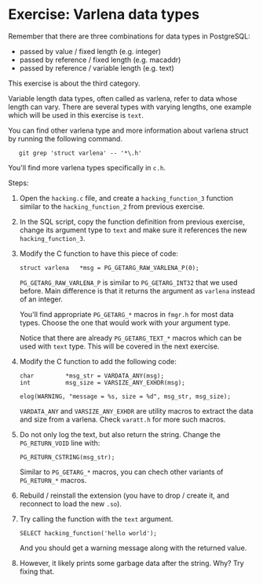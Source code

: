 Exercise: Varlena data types
===========================

Remember that there are three combinations for data types in PostgreSQL:

* passed by value / fixed length (e.g. integer)
* passed by reference / fixed length (e.g. macaddr)
* passed by reference / variable length (e.g. text)

This exercise is about the third category.

Variable length data types, often called as varlena, refer to data whose
length can vary. There are several types with varying lengths, one example
which will be used in this exercise is `text`.

You can find other varlena type and more information about varlena struct by
running the following command.

```
   git grep 'struct varlena' -- '*\.h'
```

You'll find more varlena types specifically in `c.h`.

Steps:

1. Open the `hacking.c` file, and create a `hacking_function_3` function
   similar to the `hacking_function_2` from previous exercise.

2. In the SQL script, copy the function definition from previous exercise,
   change its argument type to `text` and make sure it references the new
   `hacking_function_3`.

3. Modify the C function to have this piece of code:

   ```
   struct varlena	*msg = PG_GETARG_RAW_VARLENA_P(0);
   ```

   `PG_GETARG_RAW_VARLENA_P` is similar to `PG_GETARG_INT32` that we used
   before. Main difference is that it returns the argument as `varlena` instead
   of an integer.

   You'll find appropriate `PG_GETARG_*` macros in `fmgr.h` for most data
   types. Choose the one that would work with your argument type.

   Notice that there are already `PG_GETARG_TEXT_*` macros which can be
   used with `text` type. This will be covered in the next exercise.

4. Modify the C function to add the following code:
   ```
   char			*msg_str = VARDATA_ANY(msg);
   int			msg_size = VARSIZE_ANY_EXHDR(msg);

   elog(WARNING, "message = %s, size = %d", msg_str, msg_size);
   ```

   `VARDATA_ANY` and `VARSIZE_ANY_EXHDR` are utility macros to extract the data
   and size from a varlena. Check `varatt.h` for more such macros.

5. Do not only log the text, but also return the string. Change 
   the `PG_RETURN_VOID` line with:
   ```
   PG_RETURN_CSTRING(msg_str);
   ```

   Similar to `PG_GETARG_*` macros, you can chech other variants of
   `PG_RETURN_*` macros. 


6. Rebuild / reinstall the extension (you have to drop / create it, and
   reconnect to load the new `.so`).

7. Try calling the function with the `text` argument.

   ```
   SELECT hacking_function('hello world');
   ```

   And you should get a warning message along with the returned value.

8. However, it likely prints some garbage data after the string. Why?
   Try fixing that.

